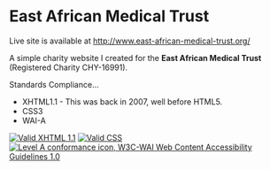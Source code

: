 East African Medical Trust
==========================

Live site is available at http://www.east-african-medical-trust.org/

A simple charity website I created for the **East African Medical Trust** (Registered Charity CHY-16991).

Standards Compliance...
* XHTML1.1 - This was back in 2007, well before HTML5.
* CSS3
* WAI-A

[![Valid XHTML 1.1](http://www.w3.org/Icons/valid-xhtml11)](http://validator.w3.org/check?uri=http%3A%2F%2Feast-african-medical-trust.org)
[![Valid CSS](http://jigsaw.w3.org/css-validator/images/vcss)](https://jigsaw.w3.org/css-validator/validator?uri=east-african-medical-trust.org%2Fresources%2Fstyles%2Fstyles.css)
[![Level A conformance icon, W3C-WAI Web Content Accessibility Guidelines 1.0](http://www.w3.org/WAI/wcag1A)](http://www.w3.org/WAI/WCAG1A-Conformance)
